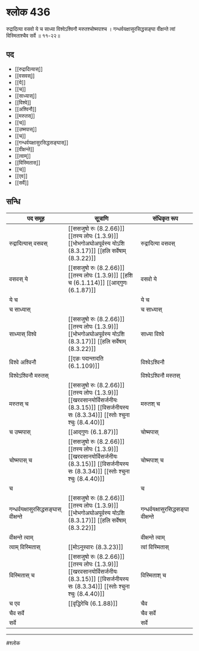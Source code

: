 # श्लोक 436

रुद्रादित्या वसवो ये च साध्या
विश्वेऽश्विनौ मरुतश्चोष्मपाश्च ।
गन्धर्वयक्षासुरसिद्धसङ्घा
वीक्षन्ते त्वां विस्मिताश्चैव सर्वे ॥ ११-२२॥


## पद 

- [[रुद्रादित्यास्]]
- [[वसवस्]]
- [[ये]]
- [[च]]
- [[साध्यास्]]
- [[विश्वे]]
- [[अश्विनौ]]
- [[मरुतस्]]
- [[च]]
- [[उष्मपास्]]
- [[च]]
- [[गन्धर्वयक्षासुरसिद्धसङ्घास्]]
- [[वीक्षन्ते]]
- [[त्वाम्]]
- [[विस्मितास्]]
- [[च]]
- [[एव]]
- [[सर्वे]]

## सन्धि

| पद समूह | सूत्राणि | संधिकृत रूप |
| ----- | ----- | ----- |
| रुद्रादित्यास् वसवस् |  [[ससजुषो रुः (8.2.66)]] [[तस्य लोपः (1.3.9)]] [[भोभगोअघोअपूर्वस्य योऽशि (8.3.17)]] [[हलि सर्वेषाम् (8.3.22)]] | रुद्रादित्या वसवस् |
| वसवस् ये |  [[ससजुषो रुः (8.2.66)]] [[तस्य लोपः (1.3.9)]] [[हशि च (6.1.114)]] [[आद्गुणः (6.1.87)]] | वसवो ये |
| ये च |  | ये च |
| च साध्यास् |  | च साध्यास् |
| साध्यास् विश्वे |  [[ससजुषो रुः (8.2.66)]] [[तस्य लोपः (1.3.9)]] [[भोभगोअघोअपूर्वस्य योऽशि (8.3.17)]] [[हलि सर्वेषाम् (8.3.22)]] | साध्या विश्वे |
| विश्वे अश्विनौ |  [[एङः पदान्तादति (6.1.109)]] | विश्वेऽश्विनौ |
| विश्वेऽश्विनौ मरुतस् |  | विश्वेऽश्विनौ मरुतस् |
| मरुतस् च |  [[ससजुषो रुः (8.2.66)]] [[तस्य लोपः (1.3.9)]] [[खरवसानयोर्विसर्जनीयः (8.3.15)]] [[विसर्जनीयस्य सः (8.3.34)]] [[स्तोः श्चुना श्चुः (8.4.40)]] | मरुतश् च |
| च उष्मपास् |  [[आद्गुणः (6.1.87)]] | चोष्मपास् |
| चोष्मपास् च |  [[ससजुषो रुः (8.2.66)]] [[तस्य लोपः (1.3.9)]] [[खरवसानयोर्विसर्जनीयः (8.3.15)]] [[विसर्जनीयस्य सः (8.3.34)]] [[स्तोः श्चुना श्चुः (8.4.40)]] | चोष्मपाश् च |
| च |  | च |
| गन्धर्वयक्षासुरसिद्धसङ्घास् वीक्षन्ते |  [[ससजुषो रुः (8.2.66)]] [[तस्य लोपः (1.3.9)]] [[भोभगोअघोअपूर्वस्य योऽशि (8.3.17)]] [[हलि सर्वेषाम् (8.3.22)]] | गन्धर्वयक्षासुरसिद्धसङ्घा वीक्षन्ते |
| वीक्षन्ते त्वाम् |  | वीक्षन्ते त्वाम् |
| त्वाम् विस्मितास् |  [[मोऽनुस्वारः (8.3.23)]] | त्वां विस्मितास् |
| विस्मितास् च |  [[ससजुषो रुः (8.2.66)]] [[तस्य लोपः (1.3.9)]] [[खरवसानयोर्विसर्जनीयः (8.3.15)]] [[विसर्जनीयस्य सः (8.3.34)]] [[स्तोः श्चुना श्चुः (8.4.40)]] | विस्मिताश् च |
| च एव |  [[वृद्धिरेचि (6.1.88)]] | चैव |
| चैव सर्वे |  | चैव सर्वे |
| सर्वे |  | सर्वे |


---

#श्लोक